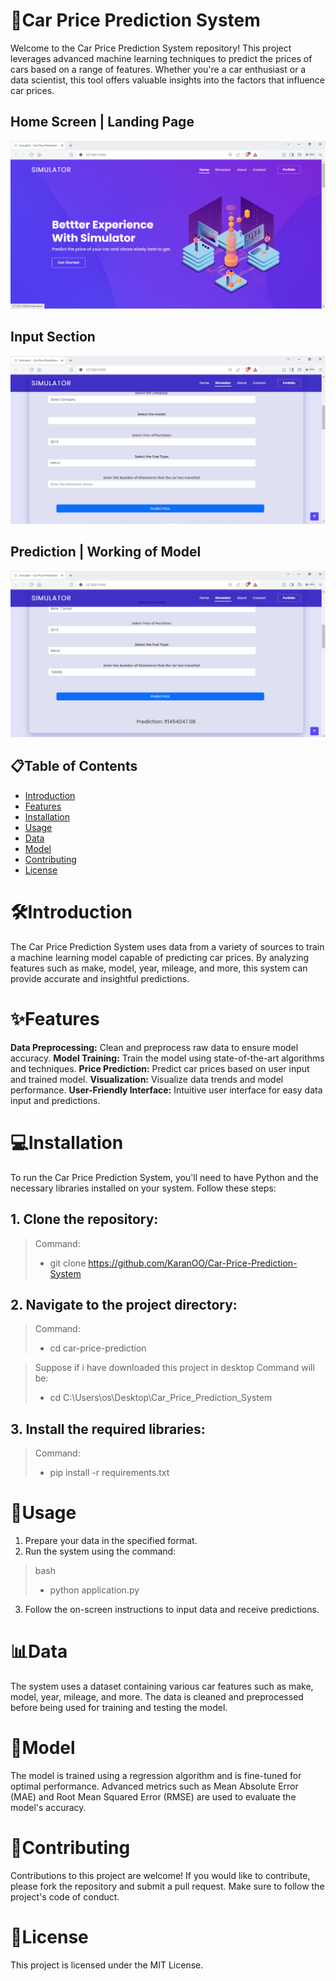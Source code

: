 # 🚗Car Price Prediction System
Welcome to the Car Price Prediction System repository! This project leverages advanced machine learning techniques to predict the prices of cars based on a range of features. Whether you're a car enthusiast or a data scientist, this tool offers valuable insights into the factors that influence car prices.

 <!-- Add an image link here if you have one -->

 ## Home Screen | Landing Page
 ![image](https://github.com/KaranOO/KaranOO/blob/4ddfbc449367030727d4de68ffd1a52df8c6a21a/image/CPP_HOME1.PNG)
 

## Input Section
 ![image](https://github.com/KaranOO/KaranOO/blob/4ddfbc449367030727d4de68ffd1a52df8c6a21a/image/CPP_HOME2.PNG)

## Prediction | Working of Model
 ![image](https://github.com/KaranOO/KaranOO/blob/4ddfbc449367030727d4de68ffd1a52df8c6a21a/image/CPP_HOME3.PNG)


## 📋Table of Contents
- [Introduction](#Introduction) 
- [Features](#Features)
- [Installation](#Installation)
- [Usage](#Clone_the_repository)
- [Data](#Data)
- [Model](#Model)
- [Contributing](#Contributing)
- [License](#License)


# 🛠️Introduction
The Car Price Prediction System uses data from a variety of sources to train a machine learning model capable of predicting car prices. By analyzing features such as make, model, year, mileage, and more, this system can provide accurate and insightful predictions.

# ✨Features
**Data Preprocessing:** Clean and preprocess raw data to ensure model accuracy.
**Model Training:** Train the model using state-of-the-art algorithms and techniques.
**Price Prediction:** Predict car prices based on user input and trained model.
**Visualization:** Visualize data trends and model performance.
**User-Friendly Interface:** Intuitive user interface for easy data input and predictions.


# 💻Installation
To run the Car Price Prediction System, you'll need to have Python and the necessary libraries installed on your system. Follow these steps:

## 1. Clone the repository:
> Command:
> - git clone https://github.com/KaranOO/Car-Price-Prediction-System

## 2. Navigate to the project directory:
> Command:
> - cd car-price-prediction

> Suppose if i have downloaded this project in desktop
> Command will be:
> - cd C:\Users\os\Desktop\Car_Price_Prediction_System

## 3. Install the required libraries:
> Command:
> - pip install -r requirements.txt


# 🚀Usage
1. Prepare your data in the specified format.
2. Run the system using the command:
   
> bash
> - python application.py
3. Follow the on-screen instructions to input data and receive predictions.


# 📊Data
The system uses a dataset containing various car features such as make, model, year, mileage, and more. The data is cleaned and preprocessed before being used for training and testing the model.

# 🤖Model
The model is trained using a regression algorithm and is fine-tuned for optimal performance. Advanced metrics such as Mean Absolute Error (MAE) and Root Mean Squared Error (RMSE) are used to evaluate the model's accuracy.

# 🙌Contributing
Contributions to this project are welcome! If you would like to contribute, please fork the repository and submit a pull request. Make sure to follow the project's code of conduct.

# 📄License
This project is licensed under the MIT License.
